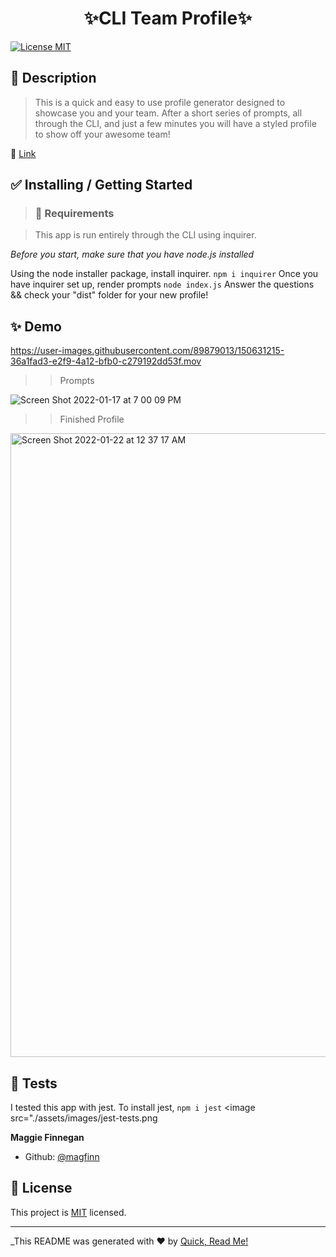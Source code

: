 <h1 align="center">✨CLI Team Profile✨</h1>

<p>
<a href="https://opensource.org/licenses/MIT">
<img alt = "License MIT" src="https://img.shields.io/badge/license-MIT-success.svg" target="_blank" /></a>
</p>

## 📜 Description

> This is a quick and easy to use profile generator designed to showcase you and your team. After a short series of prompts, all through the CLI, and just a few minutes you will have a styled profile to show off your awesome team!

🔗 <a href = 'https://www.github.com/magfinn/CLI-Team-Profiles'>Link<a/>

## ✅ Installing / Getting Started

> ### 🧰 Requirements

> This app is run entirely through the CLI using inquirer.

_Before you start, make sure that you have node.js installed_

Using the node installer package, install inquirer. `npm i inquirer`
Once you have inquirer set up, render prompts `node index.js`
Answer the questions && check your "dist" folder for your new profile!

## ✨ Demo

https://user-images.githubusercontent.com/89879013/150631215-36a1fad3-e2f9-4a12-bfb0-c279192dd53f.mov

>
  >>Prompts
  
![Screen Shot 2022-01-17 at 7 00 09 PM](https://user-images.githubusercontent.com/89879013/150631196-9fa295bc-26a8-43a0-8d79-6b8452ffa5e3.png)
  
  >
  >>Finished Profile

<img width="998" alt="Screen Shot 2022-01-22 at 12 37 17 AM" src="https://user-images.githubusercontent.com/89879013/150631223-4de7f435-1929-4834-b249-5a24b15580a6.png">

> >

## 🚥 Tests

I tested this app with jest. To install jest, `npm i jest`
<image src="./assets/images/jest-tests.png</image>


**Maggie Finnegan**

- Github: [@magfinn](https://github.com/magfinn)

## 📝 License

This project is [MIT](https://opensource.org/licenses/MIT) licensed.

---

\_This README was generated with ❤️ by [Quick, Read Me!](https://github.com/magfinn/Quick-README-)
